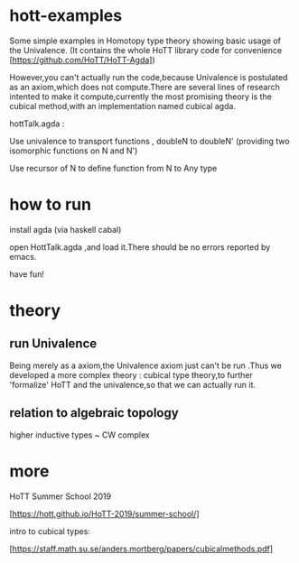 # hott-examples

Some simple examples in Homotopy type theory showing basic usage of the Univalence. (It contains the whole HoTT library code for convenience  [https://github.com/HoTT/HoTT-Agda])

However,you can't actually run the code,because Univalence is postulated as an axiom,which does not compute.There are several lines of research intented to make it compute,currently the most promising theory is the cubical method,with an implementation named cubical agda.

hottTalk.agda : 

Use univalence to transport functions , doubleN to doubleN' (providing two isomorphic functions on N and N')

Use recursor of N to define function from N to Any type

# how to run

install agda (via haskell cabal)

open HottTalk.agda ,and load it.There should be no errors reported by emacs.

have fun!

# theory
## run Univalence
Being merely as a axiom,the Univalence axiom just can't be run .Thus we developed a more complex theory : cubical type theory,to further 'formalize' HoTT and the univalence,so that we can actually run it.

## relation to algebraic topology
higher inductive types ~ CW complex

# more 

HoTT Summer School 2019

[https://hott.github.io/HoTT-2019/summer-school/]

intro to cubical types:

[https://staff.math.su.se/anders.mortberg/papers/cubicalmethods.pdf]




